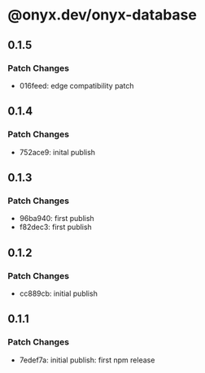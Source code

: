 # @onyx.dev/onyx-database

## 0.1.5

### Patch Changes

- 016feed: edge compatibility patch

## 0.1.4

### Patch Changes

- 752ace9: inital publish

## 0.1.3

### Patch Changes

- 96ba940: first publish
- f82dec3: first publish

## 0.1.2

### Patch Changes

- cc889cb: initial publish

## 0.1.1

### Patch Changes

- 7edef7a: initial publish: first npm release

